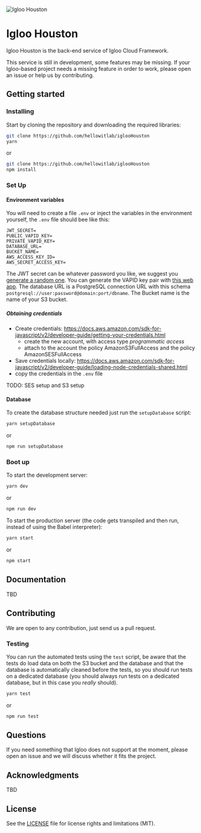 ![Igloo Houston](https://github.com/hellowitlab/iglooHouston/blob/master/iglooHouston.png?raw=true "Igloo Houston")
# Igloo Houston
Igloo Houston is the back-end service of Igloo Cloud Framework.

This service is still in development, some features may be missing. If your Igloo-based project needs a missing feature in order to work, please open an issue or help us by contributing.

## Getting started
### Installing
Start by cloning the repository and downloading the required libraries:

```bash
git clone https://github.com/hellowitlab/iglooHouston
yarn
```
or

```bash
git clone https://github.com/hellowitlab/iglooHouston
npm install
```

### Set Up
#### Environment variables
You will need to create a file `.env` or inject the variables in the environment yourself, the `.env` file should bee like this:

```
JWT_SECRET=
PUBLIC_VAPID_KEY=
PRIVATE_VAPID_KEY=
DATABASE_URL=
BUCKET_NAME=
AWS_ACCESS_KEY_ID=
AWS_SECRET_ACCESS_KEY=
```

The JWT secret can be whatever password you like, we suggest you [generate a random one](https://www.lastpass.com/password-generator). You can generate the VAPID key pair with [this web app](https://web-push-codelab.glitch.me/). The database URL is a PostgreSQL connection URL with this schema `postgresql://user:password@domain:port/dbname`. The Bucket name is the name of your S3 bucket.

##### Obtaining credentials
- Create credentials: https://docs.aws.amazon.com/sdk-for-javascript/v2/developer-guide/getting-your-credentials.html
	- create the new account, with access type *programmatic access*
	- attach to the account the policy AmazonS3FullAccess and the policy AmazonSESFullAccess
- Save credentials locally: https://docs.aws.amazon.com/sdk-for-javascript/v2/developer-guide/loading-node-credentials-shared.html
- copy the credentials in the `.env` file

TODO: SES setup and S3 setup

#### Database
To create the database structure needed just run the `setupDatabase` script:
```bash
yarn setupDatabase
```

or

```bash
npm run setupDatabase
```

### Boot up
To start the development server:

```bash
yarn dev
```

or

```bash
npm run dev
```

To start the production server (the code gets transpiled and then run, instead of using the Babel interpreter):

```bash
yarn start
```

or 

```bash
npm start
```

## Documentation
TBD

## Contributing
We are open to any contribution, just send us a pull request. 

### Testing
You can run the automated tests using the `test` script, be aware that the tests do load data on both the S3 bucket and the database and that the database is automatically cleaned before the tests, so you should run tests on a dedicated database (you should always run tests on a dedicated database, but in this case you *really* should).

```bash
yarn test
```

or 

```bash
npm run test
```

## Questions
If you need something that Igloo does not support at the moment, please open an issue and we will discuss whether it fits the project.

## Acknowledgments
TBD


## License
See the [LICENSE](https://github.com/hellowitlab/iglooHouston/blob/master/LICENSE) file for license rights and limitations (MIT).
